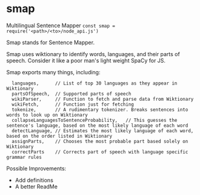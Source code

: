 # smap
Multilingual Sentence Mapper
`const smap = require('<path>/<to>/node_api.js')`

Smap stands for Sentence Mapper. 

Smap uses wiktionary to identify words, languages, and their parts of speech. Consider it like a poor man's light weight SpaCy for JS.

Smap exports many things, including:
```
  languages,      // List of top 30 languages as they appear in Wiktionary
  partsOfSpeech,  // Supported parts of speech
  wikiParser,     // Function to fetch and parse data from Wiktionary
  wikiFetch,      // Function just for fetching
  tokenize,       // A rudimentary tokenizer. Breaks sentences into words to look up on Wiktionary
  collapseLanguagesToSentenceProbability,   // This guesses the sentence's language, based on the most likely language of each word
  detectLanguage, // Estimates the most likely language of each word, based on the order listed in Wiktionary
  assignParts,    // Chooses the most probable part based solely on Wiktionary
  correctParts    // Corrects part of speech with language specific grammar rules
```


Possible Improvements:
* Add definitions
* A better ReadMe
